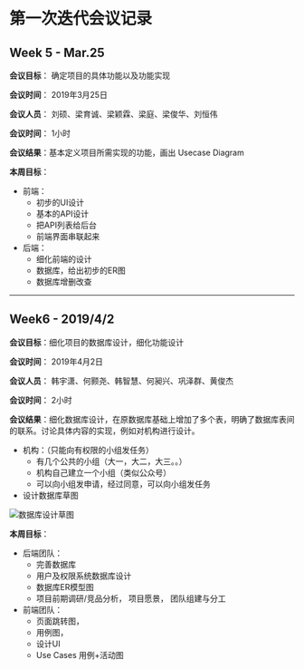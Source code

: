 # 第一次迭代会议记录

## Week 5 - Mar.25
**会议目标**： 确定项目的具体功能以及功能实现

**会议时间**： 2019年3月25日

**会议人员**： 刘硕、梁育诚、梁颖霖、梁庭、梁俊华、刘恒伟

**会议时间**： 1小时

**会议结果**：基本定义项目所需实现的功能，画出 Usecase Diagram

**本周目标**：

- 前端： 
  - 初步的UI设计 
  - 基本的API设计
  - 把API列表给后台
  - 前端界面串联起来
- 后端：
  - 细化前端的设计 
  - 数据库，给出初步的ER图 
  - 数据库增删改查

---

## Week6 - 2019/4/2

**会议目标**：细化项目的数据库设计，细化功能设计

**会议时间**： 2019年4月2日

**会议人员**： 韩宇潇、何颢尧、韩智慧、何昶兴、巩泽群、黄俊杰

**会议时间**： 2小时

**会议结果**：细化数据库设计，在原数据库基础上增加了多个表，明确了数据库表间的联系。讨论具体内容的实现，例如对机构进行设计。

- 机构：（只能向有权限的小组发任务）
  - 有几个公共的小组（大一，大二，大三。。）
  - 机构自己建立一个小组（类似公众号）
  - 可以向小组发申请，经过同意，可以向小组发任务
- 设计数据库草图

![数据库设计草图](/Users/nino/Downloads/Dashboard-/image/Database_draft.png)

**本周目标**：

- 后端团队：
  - 完善数据库
  - 用户及权限系统数据库设计
  - 数据库ER模型图
  - 项目前期调研/竞品分析， 项目愿景， 团队组建与分工
- 前端团队：
  - 页面跳转图，
  - 用例图，
  - 设计UI
  - Use Cases 用例+活动图
